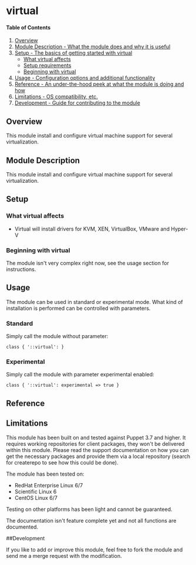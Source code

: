 # virtual

#### Table of Contents

1. [Overview](#overview)
2. [Module Description - What the module does and why it is useful](#module-description)
3. [Setup - The basics of getting started with virtual](#setup)
    * [What virtual affects](#what-virtual-affects)
    * [Setup requirements](#setup-requirements)
    * [Beginning with virtual](#beginning-with-virtual)
4. [Usage - Configuration options and additional functionality](#usage)
5. [Reference - An under-the-hood peek at what the module is doing and how](#reference)
5. [Limitations - OS compatibility, etc.](#limitations)
6. [Development - Guide for contributing to the module](#development)


## Overview

This module install and configure virtual machine support for several virtualization.


## Module Description

This module install and configure virtual machine support for several virtualization.


## Setup

### What virtual affects

* Virtual will install drivers for KVM, XEN, VirtualBox, VMware and Hyper-V

### Beginning with virtual

The module isn't very complex right now, see the usage section for instructions.

## Usage

The module can be used in standard or experimental mode. What kind of
installation is performed can be controlled with parameters.

### Standard

Simply call the module without parameter:

```puppet
class { '::virtual': }
```

### Experimental

Simply call the module with parameter experimental enabled:

```puppet
class { '::virtual': experimental => true }
```

## Reference

## Limitations

This module has been built on and tested against Puppet 3.7 and higher. It requires working
repositories for client packages, they won't be delivered within this module. Please read the
support documentation on how you can get the necessary packages and provide them via a local
repository (search for createrepo to see how this could be done).

The module has been tested on:

* RedHat Enterprise Linux 6/7
* Scientific Linux 6
* CentOS Linux 6/7

Testing on other platforms has been light and cannot be guaranteed.

The documentation isn't feature complete yet and not all functions are documented.

##Development

If you like to add or improve this module, feel free to fork the module and send
me a merge request with the modification.
